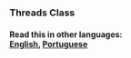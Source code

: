 ### Threads Class
#### Read this in other languages: <br> [English](README.md), [Portuguese](README_PT-BR.md)


